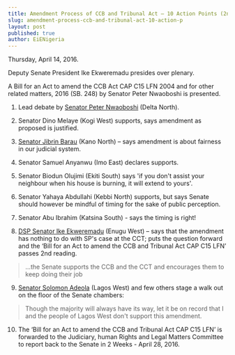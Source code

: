 ```yaml
---
title: Amendment Process of CCB and Tribunal Act – 10 Action Points (2nd Reading)
slug: amendment-process-ccb-and-tribunal-act-10-action-p
layout: post
published: true
author: EiENigeria
---
```


Thursday, April 14, 2016.

Deputy Senate President Ike Ekweremadu presides over plenary.

A Bill for an Act to amend the CCB Act CAP C15 LFN 2004 and for other related matters, 2016 (SB. 248) by Senator Peter Nwaoboshi is presented.

1. Lead debate by [Senator Peter Nwaoboshi](/person/peter-nwaoboshi/ "Senator Peter Nwaoboshi") (Delta North).

2. Senator Dino Melaye (Kogi West) supports, says amendment as proposed is justified. 

3. [Senator Jibrin Barau](/person/jibrin-barau/ "Senator Jibrin Barau") (Kano North) – says amendment is about fairness in our judicial system.

4. Senator Samuel Anyanwu (Imo East) declares supports.

5. Senator Biodun Olujimi (Ekiti South) says 'if you don't assist your neighbour when his house is burning, it will extend to yours'.

6. Senator Yahaya Abdullahi (Kebbi North) supports, but says Senate should however be mindful of timing for the sake of public perception. 

7. Senator Abu Ibrahim (Katsina South) - says the timing is right!

8. [DSP Senator Ike Ekweremadu](/person/ekweremadu-ike/ "Senator Ike Ekweremadu") (Enugu West) – says that the amendment has nothing to do with SP's case at the CCT; puts the question forward and the ‘Bill for an Act to amend the CCB and Tribunal Act CAP C15 LFN’ passes 2nd reading.

> …the Senate supports the CCB and the CCT and encourages them to keep doing their job

9. [Senator Solomon Adeola](/person/solomon-olamilekan-adeola/ "Senator Solomon Adeola") (Lagos West) and few others stage a walk out on the floor of the Senate chambers:

> Though the majority will always have its way, let it be on record that I and the people of Lagos West don't support this amendment.

10. The ‘Bill for an Act to amend the CCB and Tribunal Act CAP C15 LFN’ is forwarded to the Judiciary, human Rights and Legal Matters Committee to report back to the Senate in 2 Weeks - April 28, 2016.
